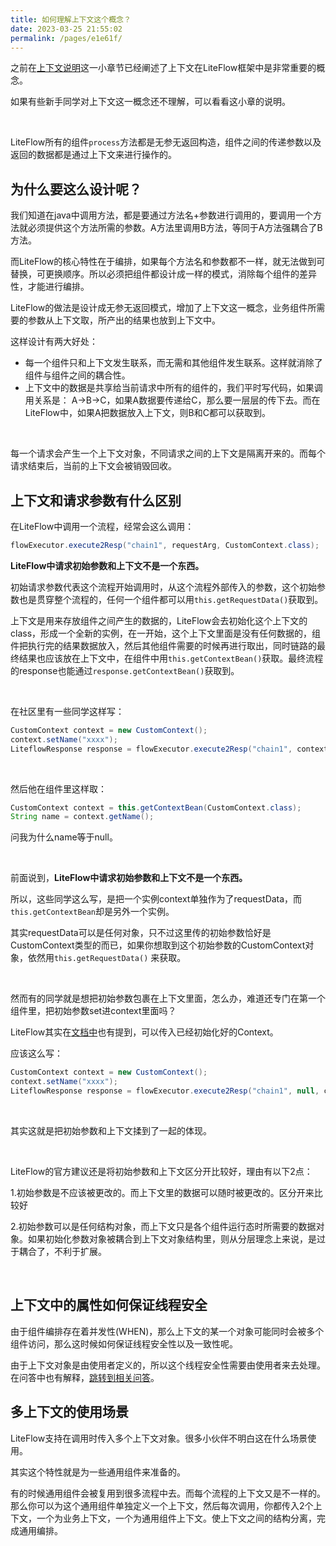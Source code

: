 ```yaml
---
title: 如何理解上下文这个概念？
date: 2023-03-25 21:55:02
permalink: /pages/e1e61f/
---
```


之前在[上下文说明](/pages/74b4bf/)这一小章节已经阐述了上下文在LiteFlow框架中是非常重要的概念。

如果有些新手同学对上下文这一概念还不理解，可以看看这小章的说明。

<br>

LiteFlow所有的组件`process`方法都是无参无返回构造，组件之间的传递参数以及返回的数据都是通过上下文来进行操作的。



## 为什么要这么设计呢？

我们知道在java中调用方法，都是要通过方法名+参数进行调用的，要调用一个方法就必须提供这个方法所需的参数。A方法里调用B方法，等同于A方法强耦合了B方法。

而LiteFlow的核心特性在于编排，如果每个方法名和参数都不一样，就无法做到可替换，可更换顺序。所以必须把组件都设计成一样的模式，消除每个组件的差异性，才能进行编排。

LiteFlow的做法是设计成无参无返回模式，增加了上下文这一概念，业务组件所需要的参数从上下文取，所产出的结果也放到上下文中。

这样设计有两大好处：

* 每一个组件只和上下文发生联系，而无需和其他组件发生联系。这样就消除了组件与组件之间的耦合性。
* 上下文中的数据是共享给当前请求中所有的组件的，我们平时写代码，如果调用关系是： A->B->C，如果A数据要传递给C，那么要一层层的传下去。而在LiteFlow中，如果A把数据放入上下文，则B和C都可以获取到。

<br>

每一个请求会产生一个上下文对象，不同请求之间的上下文是隔离开来的。而每个请求结束后，当前的上下文会被销毁回收。



## 上下文和请求参数有什么区别

在LiteFlow中调用一个流程，经常会这么调用：

```java
flowExecutor.execute2Resp("chain1", requestArg, CustomContext.class);
```

**LiteFlow中请求初始参数和上下文不是一个东西。**

初始请求参数代表这个流程开始调用时，从这个流程外部传入的参数，这个初始参数也是贯穿整个流程的，任何一个组件都可以用`this.getRequestData()`获取到。

上下文是用来存放组件之间产生的数据的，LiteFlow会去初始化这个上下文的class，形成一个全新的实例，在一开始，这个上下文里面是没有任何数据的，组件把执行完的结果数据放入，然后其他组件需要的时候再进行取出，同时链路的最终结果也应该放在上下文中，在组件中用`this.getContextBean()`获取。最终流程的response也能通过`response.getContextBean()`获取到。

<br>

在社区里有一些同学这样写：

```java
CustomContext context = new CustomContext();
context.setName("xxxx");
LiteflowResponse response = flowExecutor.execute2Resp("chain1", context, CustomContext.class);
```

<br>

然后他在组件里这样取：

```java
CustomContext context = this.getContextBean(CustomContext.class);
String name = context.getName();
```

问我为什么name等于null。

<br>

前面说到，**LiteFlow中请求初始参数和上下文不是一个东西。**

所以，这些同学这么写，是把一个实例context单独作为了requestData，而`this.getContextBean`却是另外一个实例。

其实requestData可以是任何对象，只不过这里传的初始参数恰好是CustomContext类型的而已，如果你想取到这个初始参数的CustomContext对象，依然用`this.getRequestData()` 来获取。

<br>

然而有的同学就是想把初始参数包裹在上下文里面，怎么办，难道还专门在第一个组件里，把初始参数set进context里面吗？

LiteFlow其实在[文档中](/pages/f05ed6/)也有提到，可以传入已经初始化好的Context。

应该这么写：

```java
CustomContext context = new CustomContext();
context.setName("xxxx");
LiteflowResponse response = flowExecutor.execute2Resp("chain1", null, context);
```

<br>

其实这就是把初始参数和上下文揉到了一起的体现。

<br>

LiteFlow的官方建议还是将初始参数和上下文区分开比较好，理由有以下2点：

1.初始参数是不应该被更改的。而上下文里的数据可以随时被更改的。区分开来比较好

2.初始参数可以是任何结构对象，而上下文只是各个组件运行态时所需要的数据对象。如果初始化参数对象被耦合到上下文对象结构里，则从分层理念上来说，是过于耦合了，不利于扩展。

<br>

## 上下文中的属性如何保证线程安全

由于组件编排存在着并发性(WHEN)，那么上下文的某一个对象可能同时会被多个组件访问，那么这时候如何保证线程安全性以及一致性呢。

由于上下文对象是由使用者定义的，所以这个线程安全性需要由使用者来去处理。在问答中也有解释，[跳转到相关问答](/pages/845dff/#q-上下文里的数据是线程安全的吗)。



## 多上下文的使用场景

LiteFlow支持在调用时传入多个上下文对象。很多小伙伴不明白这在什么场景使用。



其实这个特性就是为一些通用组件来准备的。



有的时候通用组件会被复用到很多流程中去。而每个流程的上下文又是不一样的。那么你可以为这个通用组件单独定义一个上下文，然后每次调用，你都传入2个上下文，一个为业务上下文，一个为通用组件上下文。使上下文之间的结构分离，完成通用编排。
